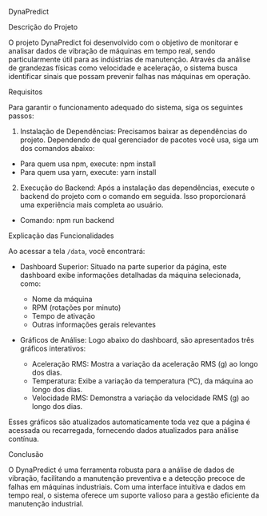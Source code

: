 DynaPredict

Descrição do Projeto

O projeto DynaPredict foi desenvolvido com o objetivo de monitorar e analisar dados de vibração de máquinas em tempo real, sendo particularmente útil para as indústrias de manutenção. Através da análise de grandezas físicas como velocidade e aceleração, o sistema busca identificar sinais que possam prevenir falhas nas máquinas em operação.

Requisitos

Para garantir o funcionamento adequado do sistema, siga os seguintes passos:

1. Instalação de Dependências: Precisamos baixar as dependências do projeto. Dependendo de qual gerenciador de pacotes você usa, siga um dos comandos abaixo:

- Para quem usa npm, execute: npm install
- Para quem usa yarn, execute: yarn install

   
2. Execução do Backend: Após a instalação das dependências, execute o backend do projeto com o comando em seguida. Isso proporcionará uma experiência mais completa ao usuário.

- Comando: npm run backend


Explicação das Funcionalidades

Ao acessar a tela `/data`, você encontrará:

- Dashboard Superior: Situado na parte superior da página, este dashboard exibe informações detalhadas da máquina selecionada, como:
  - Nome da máquina
  - RPM (rotações por minuto)
  - Tempo de ativação
  - Outras informações gerais relevantes

- Gráficos de Análise: Logo abaixo do dashboard, são apresentados três gráficos interativos:
    - Aceleração RMS: Mostra a variação da aceleração RMS (g) ao longo dos dias.
    - Temperatura: Exibe a variação da temperatura (ºC), da máquina ao longo dos dias.
    - Velocidade RMS: Demonstra a variação da velocidade RMS (g) ao longo dos dias.

Esses gráficos são atualizados automaticamente toda vez que a página é acessada ou recarregada, fornecendo dados atualizados para análise contínua.

Conclusão

O DynaPredict é uma ferramenta robusta para a análise de dados de vibração, facilitando a manutenção preventiva e a detecção precoce de falhas em máquinas industriais. Com uma interface intuitiva e dados em tempo real, o sistema oferece um suporte valioso para a gestão eficiente da manutenção industrial.
	

